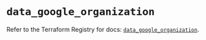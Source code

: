 # `data_google_organization`

Refer to the Terraform Registry for docs: [`data_google_organization`](https://registry.terraform.io/providers/hashicorp/google-beta/5.40.0/docs/data-sources/google_organization).
